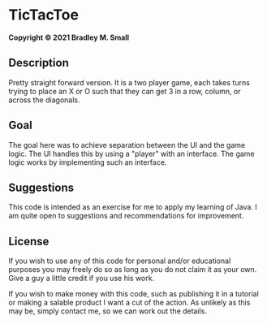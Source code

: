 # TicTacToe
**Copyright © 2021 Bradley M. Small**

## **Description**
Pretty straight forward version. It is a two player game, each takes turns trying to place an X or O such that they can get 3 in a row, column, or across the diagonals. 

## **Goal**
The goal here was to achieve separation between the UI and the game logic. The UI handles this by using a "player" with an interface. The game logic works by implementing such an interface. 

## **Suggestions**
This code is intended as an exercise for me to apply my learning of Java. I am quite open to suggestions and recommendations for improvement.

## **License**
If you wish to use any of this code for personal and/or educational purposes you may freely do so as long as you do not claim it as your own. Give a guy a little credit if you use his work.

If you wish to make money with this code, such as publishing it in a tutorial or making a salable product I want a cut of the action. As unlikely as this may be, simply contact me, so we can work out the details.
